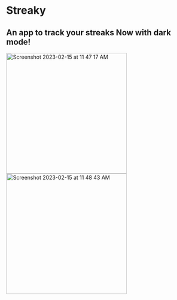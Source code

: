 # Streaky
An app to track your streaks
Now with dark mode!
---
<img width="322" alt="Screenshot 2023-02-15 at 11 47 17 AM" src="https://user-images.githubusercontent.com/57610056/218924182-10ddee24-275d-4e3b-ba59-b2ecffb03e00.png">
<img width="322" alt="Screenshot 2023-02-15 at 11 48 43 AM" src="https://user-images.githubusercontent.com/57610056/218924334-3dec0b32-f64b-48e3-9bc6-1b95385b5eea.png">
